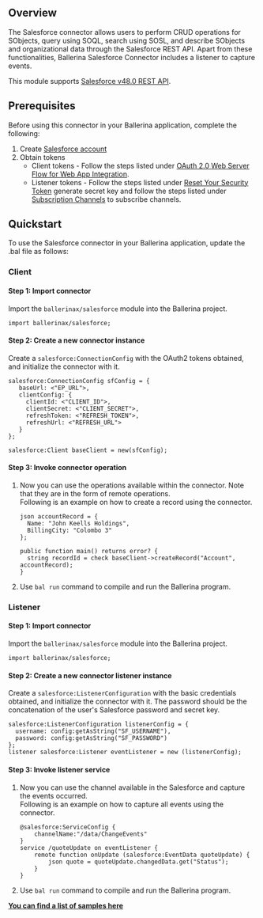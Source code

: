 ## Overview
The Salesforce connector allows users to perform CRUD operations for SObjects, query using SOQL, search using SOSL, and describe SObjects and organizational data through the Salesforce REST API. Apart from these functionalities, Ballerina Salesforce Connector includes a listener to capture events.

This module supports [Salesforce v48.0 REST API](https://developer.salesforce.com/docs/atlas.en-us.224.0.api_rest.meta/api_rest/intro_what_is_rest_api.htm).


## Prerequisites
Before using this connector in your Ballerina application, complete the following:
1. Create [Salesforce account](https://developer.salesforce.com/signup)
2. Obtain tokens  
   - Client tokens - Follow the steps listed under [OAuth 2.0 Web Server Flow for Web App Integration](https://help.salesforce.com/articleView?id=sf.remoteaccess_oauth_web_server_flow.htm&type=5).
   - Listener tokens - Follow the steps listed under [Reset Your Security Token](https://help.salesforce.com/articleView?id=sf.user_security_token.htm&type=5) generate secret key and follow the steps listed under [Subscription Channels](https://developer.salesforce.com/docs/atlas.en-us.224.0.change_data_capture.meta/change_data_capture/cdc_subscribe_channels.htm) to subscribe channels. 

## Quickstart
To use the Salesforce connector in your Ballerina application, update the .bal file as follows:

### Client
#### Step 1: Import connector
Import the `ballerinax/salesforce` module into the Ballerina project.

```ballerina
import ballerinax/salesforce;
```

#### Step 2: Create a new connector instance
Create a `salesforce:ConnectionConfig` with the OAuth2 tokens obtained, and initialize the connector with it.
```ballerina
salesforce:ConnectionConfig sfConfig = {
   baseUrl: <"EP_URL">,
   clientConfig: {
     clientId: <"CLIENT_ID">,
     clientSecret: <"CLIENT_SECRET">,
     refreshToken: <"REFRESH_TOKEN">,
     refreshUrl: <"REFRESH_URL"> 
   }
};

salesforce:Client baseClient = new(sfConfig);
```

#### Step 3: Invoke connector operation
1. Now you can use the operations available within the connector. Note that they are in the form of remote operations.  
Following is an example on how to create a record using the connector.

    ```ballerina
    json accountRecord = {
      Name: "John Keells Holdings",
      BillingCity: "Colombo 3"
    };

    public function main() returns error? {
      string recordId = check baseClient->createRecord("Account", accountRecord);
    }
    ```
2. Use `bal run` command to compile and run the Ballerina program.

### Listener
#### Step 1: Import connector
Import the `ballerinax/salesforce` module into the Ballerina project.

```ballerina
import ballerinax/salesforce;
```
#### Step 2: Create a new connector listener instance
Create a `salesforce:ListenerConfiguration` with the basic credentials obtained, and initialize the connector with it.
The password should be the concatenation of the user's Salesforce password and secret key.

  ```ballerina
  salesforce:ListenerConfiguration listenerConfig = {
    username: config:getAsString("SF_USERNAME"),
    password: config:getAsString("SF_PASSWORD")
  };
  listener salesforce:Listener eventListener = new (listenerConfig);
  ```
#### Step 3: Invoke listener service
1. Now you can use the channel available in the Salesforce and capture the events occurred.  
Following is an example on how to capture all events using the connector.

    ```ballerina
    @salesforce:ServiceConfig {
        channelName:"/data/ChangeEvents"
    }
    service /quoteUpdate on eventListener {
        remote function onUpdate (salesforce:EventData quoteUpdate) { 
            json quote = quoteUpdate.changedData.get("Status");
        }
    }
    ```
  2. Use `bal run` command to compile and run the Ballerina program.


**[You can find a list of samples here](https://github.com/ballerina-platform/module-ballerinax-sfdc/tree/master/salesforce/samples/rest_api_usecases)**
